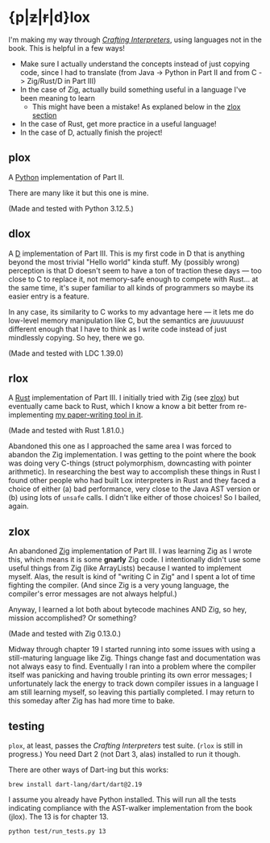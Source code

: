 # {p|~~z~~|~~r~~|d}lox

I'm making my way through [_Crafting Interpreters_](https://craftinginterpreters.com/), using languages not in the book. This is helpful in a few ways! 

* Make sure I actually understand the concepts instead of just copying code, since I had to translate (from Java -> Python in Part II and from C -> Zig/Rust/D in Part III)
* In the case of Zig, actually build something useful in a language I've been meaning to learn
  * This might have been a mistake! As explaned below in the [zlox section](#zlox)
* In the case of Rust, get more practice in a useful language! 
* In the case of D, actually finish the project!


## plox

A [Python](https://www.python.org/) implementation of Part II.

There are many like it but this one is mine. 

(Made and tested with Python 3.12.5.)


## dlox

A [D](https://dlang.org/) implementation of Part III. This is my first code in D that is anything beyond the most trivial "Hello world" kinda stuff. My (possibly wrong) perception is that D doesn't seem to have a ton of traction these days — too close to C to replace it, not memory-safe enough to compete with Rust... at the same time, it's super familiar to all kinds of programmers so maybe its easier entry is a feature. 

In any case, its similarity to C works to my advantage here — it lets me do low-level memory manipulation like C, but the semantics are _juuuuuust_ different enough that I have to think as I write code instead of just mindlessly copying. So hey, there we go. 

(Made and tested with LDC 1.39.0)


## rlox

A [Rust](https://www.rust-lang.org/) implementation of Part III. I initially tried with Zig (see [zlox](#zlox)) but eventually came back to Rust, which I know a know a bit better from re-implementing [my paper-writing tool in it](https://github.com/sjml/paper). 

(Made and tested with Rust 1.81.0.)

Abandoned this one as I approached the same area I was forced to abandon the Zig implementation. I was getting to the point where the book was doing very C-things (struct polymorphism, downcasting with pointer arithmetic). In researching the best way to accomplish these things in Rust I found other people who had built Lox interpreters in Rust and they faced a choice of either (a) bad performance, very close to the Java AST version or (b) using lots of `unsafe` calls. I didn't like either of those choices! So I bailed, again. 


## zlox

An abandoned [Zig](https://ziglang.org/) implementation of Part III. I was learning Zig as I wrote this, which means it is some **gnarly** Zig code. I intentionally didn't use some useful things from Zig (like ArrayLists) because I wanted to implement myself. Alas, the result is kind of "writing C in Zig" and I spent a lot of time fighting the compiler. (And since Zig is a very young language, the compiler's error messages are not always helpful.)

Anyway, I learned a lot both about bytecode machines AND Zig, so hey, mission accomplished? Or something?

(Made and tested with Zig 0.13.0.)

Midway through chapter 19 I started running into some issues with using a still-maturing language like Zig. Things change fast and documentation was not always easy to find. Eventually I ran into a problem where the compiler itself was panicking and having trouble printing its own error messages; I unfortunately lack the energy to track down compiler issues in a language I am still learning myself, so leaving this partially completed. I may return to this someday after Zig has had more time to bake. 


## testing
`plox`, at least, passes the _Crafting Interpreters_ test suite. (`rlox` is still in progress.) You need Dart 2 (not Dart 3, alas) installed to run it though. 

There are other ways of Dart-ing but this works:

```
brew install dart-lang/dart/dart@2.19
```

I assume you already have Python installed. This will run all the tests indicating compliance with the AST-walker implementation from the book (jlox). The 13 is for chapter 13.

```
python test/run_tests.py 13
```
